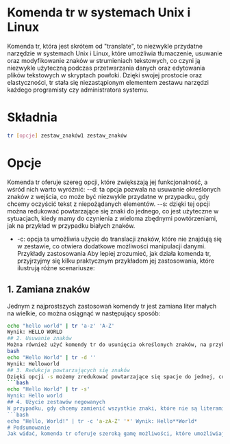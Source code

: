 

# Komenda tr w systemach Unix i Linux
Komenda tr, która jest skrótem od "translate", to niezwykle przydatne narzędzie w systemach Unix i Linux, które umożliwia tłumaczenie, usuwanie oraz modyfikowanie znaków w strumieniach tekstowych, co czyni ją niezwykle użyteczną podczas przetwarzania danych oraz edytowania plików tekstowych w skryptach powłoki. Dzięki swojej prostocie oraz elastyczności, tr stała się niezastąpionym elementem zestawu narzędzi każdego programisty czy administratora systemu.
# Składnia
```bash
tr [opcje] zestaw_znaków1 zestaw_znaków
```
# Opcje
Komenda tr oferuje szereg opcji, które zwiększają jej funkcjonalność, a wśród nich warto wyróżnić:
--d: ta opcja pozwala na usuwanie określonych znaków z wejścia, co może być niezwykle przydatne w przypadku, gdy chcemy oczyścić tekst z niepożądanych elementów.
--s: dzięki tej opcji można redukować powtarzające się znaki do jednego, co jest użyteczne w sytuacjach, kiedy mamy do czynienia z wieloma zbędnymi powtórzeniami, jak na przykład w przypadku białych znaków.
- -c: opcja ta umożliwia użycie do translacji znaków, które nie znajdują się w zestawie, co otwiera dodatkowe możliwości manipulacji danymi.
Przykłady zastosowania
Aby lepiej zrozumieć, jak działa komenda tr, przyjrzyjmy się kilku praktycznym przykładom jej zastosowania, które ilustrują różne scenariusze:
## 1. Zamiana znaków
Jednym z najprostszych zastosowań komendy tr jest zamiana liter małych na wielkie, co można osiągnąć w następujący sposób:
```bash
echo "hello world" | tr 'a-z' 'A-Z'
Wynik: HELLO WORLD
## 2. Usuwanie znaków
Można również użyć komendy tr do usunięcia określonych znaków, na przykład spacji, co można zrobić w ten sposób:
bash
echo "Hello World" | tr -d ''
Wynik: Helloworld
## 3. Redukcja powtarzających się znaków
Dzięki opcji -s możemy zredukować powtarzające się spacje do jednej, co czyni tekst bardziej czytelnym:
```bash
echo "Hello World" | tr -s'
Wynik: Hello world
## 4. Użycie zestawów negowanych
W przypadku, gdy chcemy zamienić wszystkie znaki, które nie są literami, na znak *, możemy zastosować opcję -c, co zrealizujemy w ten sposób:
```bash
echo "Hello, World!" | tr -c 'a-zA-Z' '*' Wynik: Hello**World*
# Podsumowanie
Jak widać, komenda tr oferuje szeroką gamę możliwości, które umożliwiają efektywne przetwarzanie i manipulację tekstem, a dzięki jej prostocie oraz wszechstronności można ją z łatwością włączyć do różnorodnych skryptów i procesów automatyzacji, co sprawia, że staje się nieocenionym narzędziem w codziennej pracy z danymi w systemach Unix i Linux. Warto zatem zaznajomić się z jej możliwościami, aby w pełni wykorzystać potencjał, jaki niesie ze sobą to potężne narzędzie.